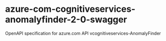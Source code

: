 # azure-com-cognitiveservices-anomalyfinder-2-0-swagger
OpenAPI specification for azure.com API vcognitiveservices-AnomalyFinder
